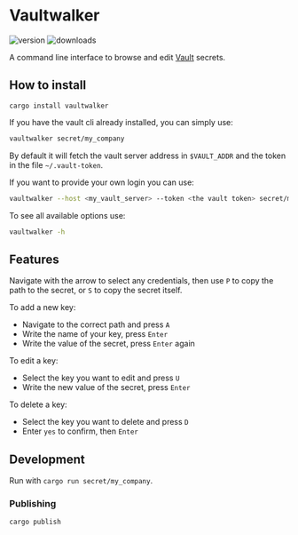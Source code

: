 # Vaultwalker

![version](https://img.shields.io/crates/v/vaultwalker) ![downloads](https://img.shields.io/crates/d/vaultwalker)

A command line interface to browse and edit [Vault](https://www.vaultproject.io/) secrets.

## How to install

`cargo install vaultwalker`

If you have the vault cli already installed, you can simply use:
```sh
vaultwalker secret/my_company
```

By default it will fetch the vault server address in `$VAULT_ADDR` and the token in the file `~/.vault-token`.

If you want to provide your own login you can use:
```sh
vaultwalker --host <my_vault_server> --token <the vault token> secret/my_company
```

To see all available options use:
```sh
vaultwalker -h
```

## Features

Navigate with the arrow to select any credentials, then use `P` to copy the path to the secret, or `S` to copy the secret itself.

To add a new key:
- Navigate to the correct path and press `A`
- Write the name of your key, press `Enter`
- Write the value of the secret, press `Enter` again

To edit a key:
- Select the key you want to edit and press `U`
- Write the new value of the secret, press `Enter`

To delete a key:
- Select the key you want to delete and press `D`
- Enter `yes` to confirm, then `Enter`

## Development

Run with `cargo run secret/my_company`.

### Publishing

`cargo publish`
